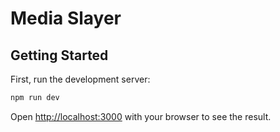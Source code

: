 # Media Slayer


## Getting Started
First, run the development server:

```bash
npm run dev
```

Open [http://localhost:3000](http://localhost:3000) with your browser to see the result.
